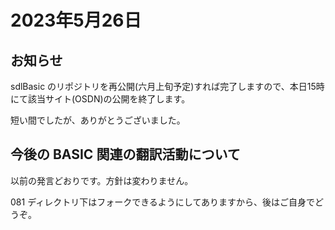 # 2023年5月26日

## お知らせ
sdlBasic のリポジトリを再公開(六月上旬予定)すれば完了しますので、本日15時にて該当サイト(OSDN)の公開を終了します。

短い間でしたが、ありがとうございました。

## 今後の BASIC 関連の翻訳活動について
以前の発言どおりです。方針は変わりません。

081 ディレクトリ下はフォークできるようにしてありますから、後はご自身でどうぞ。
